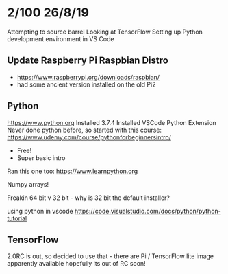 # 2/100 26/8/19

Attempting to source barrel
Looking at TensorFlow 
Setting up Python development environment in VS Code

## Update Raspberry Pi Raspbian Distro
* https://www.raspberrypi.org/downloads/raspbian/
* had some ancient version installed on the old Pi2

## Python
https://www.python.org
Installed 3.7.4
Installed VSCode Python Extension
Never done python before, so started with this course: https://www.udemy.com/course/pythonforbeginnersintro/ 
* Free!
* Super basic intro

Ran this one too:
https://www.learnpython.org

Numpy arrays!

Freakin 64 bit v 32 bit - why is 32 bit the default installer?

using python in vscode https://code.visualstudio.com/docs/python/python-tutorial

## TensorFlow
2.0RC is out, so decided to use that - there are Pi / TensorFlow lite image apparently available
hopefully its out of RC soon!
